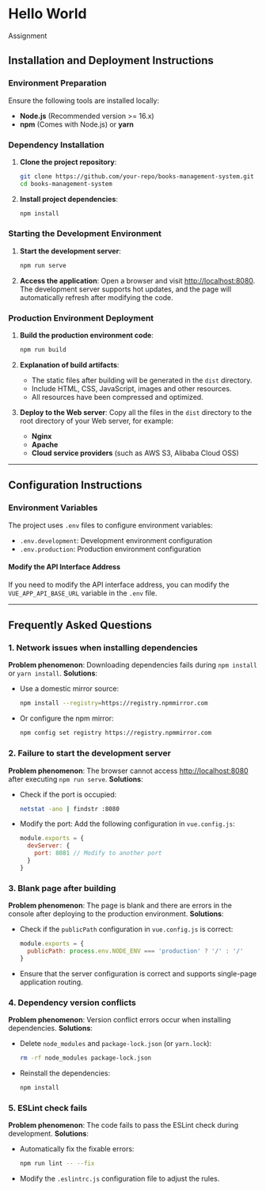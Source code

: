 # Hello World
Assignment

## Installation and Deployment Instructions

### Environment Preparation
Ensure the following tools are installed locally:
- **Node.js** (Recommended version >= 16.x)
- **npm** (Comes with Node.js) or **yarn**

### Dependency Installation
1. **Clone the project repository**:
   ```bash
   git clone https://github.com/your-repo/books-management-system.git
   cd books-management-system
   ```

2. **Install project dependencies**:
   ```bash
   npm install
   ```

### Starting the Development Environment
1. **Start the development server**:
   ```bash
   npm run serve
   ```

2. **Access the application**:
   Open a browser and visit [http://localhost:8080](http://localhost:8080).
   The development server supports hot updates, and the page will automatically refresh after modifying the code.

### Production Environment Deployment
1. **Build the production environment code**:
   ```bash
   npm run build
   ```

2. **Explanation of build artifacts**:
   - The static files after building will be generated in the `dist` directory.
   - Include HTML, CSS, JavaScript, images and other resources.
   - All resources have been compressed and optimized.

3. **Deploy to the Web server**:
   Copy all the files in the `dist` directory to the root directory of your Web server, for example:
   - **Nginx**
   - **Apache**
   - **Cloud service providers** (such as AWS S3, Alibaba Cloud OSS)

---

## Configuration Instructions

### Environment Variables
The project uses `.env` files to configure environment variables:
- `.env.development`: Development environment configuration
- `.env.production`: Production environment configuration

#### Modify the API Interface Address
If you need to modify the API interface address, you can modify the `VUE_APP_API_BASE_URL` variable in the `.env` file.

---

## Frequently Asked Questions

### 1. Network issues when installing dependencies
**Problem phenomenon**: Downloading dependencies fails during `npm install` or `yarn install`.
**Solutions**:
- Use a domestic mirror source:
  ```bash
  npm install --registry=https://registry.npmmirror.com
  ```
- Or configure the npm mirror:
  ```bash
  npm config set registry https://registry.npmmirror.com
  ```

### 2. Failure to start the development server
**Problem phenomenon**: The browser cannot access [http://localhost:8080](http://localhost:8080) after executing `npm run serve`.
**Solutions**:
- Check if the port is occupied:
  ```bash
  netstat -ano | findstr :8080
  ```
- Modify the port: Add the following configuration in `vue.config.js`:
  ```javascript
  module.exports = {
    devServer: {
      port: 8081 // Modify to another port
    }
  }
  ```

### 3. Blank page after building
**Problem phenomenon**: The page is blank and there are errors in the console after deploying to the production environment.
**Solutions**:
- Check if the `publicPath` configuration in `vue.config.js` is correct:
  ```javascript
  module.exports = {
    publicPath: process.env.NODE_ENV === 'production' ? '/' : '/'
  }
  ```
- Ensure that the server configuration is correct and supports single-page application routing.

### 4. Dependency version conflicts
**Problem phenomenon**: Version conflict errors occur when installing dependencies.
**Solutions**:
- Delete `node_modules` and `package-lock.json` (or `yarn.lock`):
  ```bash
  rm -rf node_modules package-lock.json
  ```
- Reinstall the dependencies:
  ```bash
  npm install
  ```

### 5. ESLint check fails
**Problem phenomenon**: The code fails to pass the ESLint check during development.
**Solutions**:
- Automatically fix the fixable errors:
  ```bash
  npm run lint -- --fix
  ```
- Modify the `.eslintrc.js` configuration file to adjust the rules. 